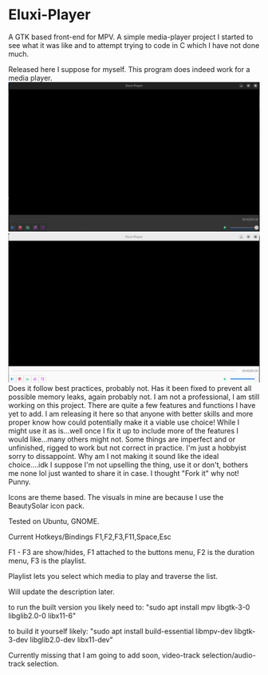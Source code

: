 # Eluxi-Player
A GTK based front-end for MPV. A simple media-player project I started to see what it was like and to attempt trying to code in C which I have not done much.

Released here I suppose for myself. This program does indeed work for a media player.
![Example Appearance](Screenshots/Screenshot%20from%202025-04-28%2002-12-59.png)
![Example Appearance 2](Screenshots/Screenshot%20from%202025-04-28%2002-15-40.png)
Does it follow best practices, probably not. Has it been fixed to prevent all possible memory leaks, again probably not. 
I am not a professional, I am still working on this project. There are quite a few features and functions I have yet to add.
I am releasing it here so that anyone with better skills and more proper know how could potentially make it a viable use choice!
While I might use it as is...well once I fix it up to include more of the features I would like...many others might not.
Some things are imperfect and or unfinished, rigged to work but not correct in practice. I'm just a hobbyist sorry to dissappoint.
Why am I not making it sound like the ideal choice....idk I suppose I'm not upselling the thing, use it or don't, bothers me none lol just wanted to share it in case.
I thought "Fork it" why not! Punny.

Icons are theme based. The visuals in mine are because I use the BeautySolar icon pack.

Tested on Ubuntu, GNOME.

Current Hotkeys/Bindings
F1,F2,F3,F11,Space,Esc

F1 - F3 are show/hides, F1 attached to the buttons menu, F2 is the duration menu, F3 is the playlist.

Playlist lets you select which media to play and traverse the list. 

Will update the description later.


to run the built version you likely need to: "sudo apt install mpv libgtk-3-0 libglib2.0-0 libx11-6"


to build it yourself likely: "sudo apt install build-essential libmpv-dev libgtk-3-dev libglib2.0-dev libx11-dev"

Currently missing that I am going to add soon, video-track selection/audio-track selection.




